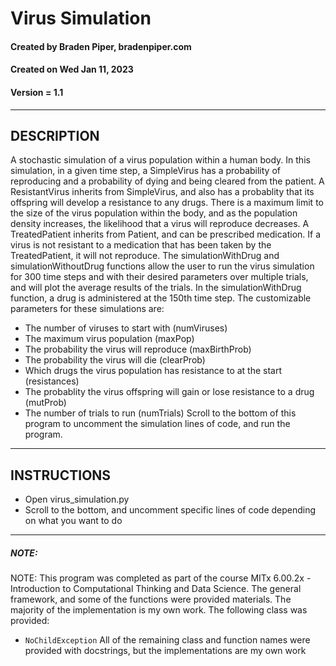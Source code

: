 # Virus Simulation
#### Created by Braden Piper, bradenpiper.com
#### Created on Wed Jan 11, 2023
#### Version = 1.1
---
## DESCRIPTION
A stochastic simulation of a virus population within a human body. In this
simulation, in a given time step, a SimpleVirus has a probability of
reproducing and a probability of dying and being cleared from the patient.
A ResistantVirus inherits from SimpleVirus, and also has a probablity that
its offspring will develop a resistance to any drugs.
There is a maximum limit to the size of the virus population within the body,
and as the population density increases, the likelihood that a virus will
reproduce decreases.
A TreatedPatient inherits from Patient, and can be prescribed medication.
If a virus is not resistant to a medication that has been taken by the
TreatedPatient, it will not reproduce.
The simulationWithDrug and simulationWithoutDrug functions allow the user
to run the virus simulation for 300 time steps and with their desired parameters
over multiple trials, and will plot the average results of the trials. In the
simulationWithDrug function, a drug is administered at the 150th time step.
The customizable parameters for these simulations are:
* The number of viruses to start with (numViruses)
* The maximum virus population (maxPop)
* The probability the virus will reproduce (maxBirthProb)
* The probability the virus will die (clearProb)
* Which drugs the virus population has resistance to at the start (resistances)
* The probablity the virus offspring will gain or lose resistance to a drug (mutProb)
* The number of trials to run (numTrials)
Scroll to the bottom of this program to uncomment the simulation lines of code,
and run the program.
---
## INSTRUCTIONS
* Open virus_simulation.py
* Scroll to the bottom, and uncomment specific lines of code depending on what you want to do
---
##### NOTE:
NOTE: This program was completed as part of the course MITx 6.00.2x - Introduction
to Computational Thinking and Data Science. The general framework, and some
of the functions were provided materials. The majority of the implementation is
my own work.
The following class was provided:
* `NoChildException`
All of the remaining class and function names were provided with docstrings,
but the implementations are my own work